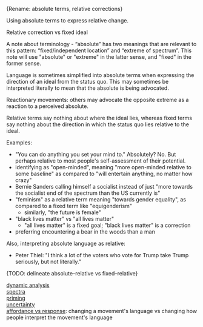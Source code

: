 {Rename: absolute terms, relative corrections}

Using absolute terms to express relative change.

Relative correction vs fixed ideal

A note about terminology - “absolute” has two meanings that are relevant to this pattern: “fixed/independent location” and “extreme of spectrum”.  This note will use "absolute" or "extreme" in the latter sense, and "fixed" in the former sense.

Language is sometimes simplified into absolute terms when expressing the direction of an ideal from the status quo.  This may sometimes be interpreted literally to mean that the absolute is being advocated.

Reactionary movements: others may advocate the opposite extreme as a reaction to a perceived absolute.

Relative terms say nothing about where the ideal lies, whereas fixed terms say nothing about the direction in which the status quo lies relative to the ideal.

Examples:
- "You can do anything you set your mind to." Absolutely? No. But perhaps relative to most people's self-assessment of their potential.
- identifying as "open-minded", meaning "more open-minded relative to some baseline" as compared to "will entertain anything, no matter how crazy"
- Bernie Sanders calling himself a socialist instead of just "more towards the socialist end of the spectrum than the US currently is"
- "feminism" as a relative term meaning "towards gender equality", as compared to a fixed term like "equigenderism"
	- similarly, "the future is female"
- "black lives matter" vs "all lives matter"
	- "all lives matter" is a fixed goal; "black lives matter" is a correction
- preferring encountering a bear in the woods than a man

Also, interpreting absolute language as relative:
- Peter Thiel: "I think a lot of the voters who vote for Trump take Trump seriously, but not literally."

{TODO: delineate absolute–relative vs fixed–relative}

[dynamic analysis](Dynamic%20analysis.md)\
[spectra](Spectra.md)\
[priming](Priming.md)\
[uncertainty](Uncertainty.md)\
[affordance vs response](Affordance%20vs%20response.md): changing a movement's language vs changing how people interpret the movement's language
